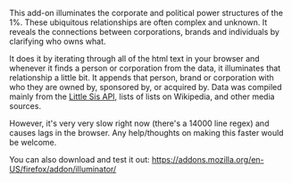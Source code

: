 This add-on illuminates the corporate and political power structures of the 1%. These ubiquitous relationships are often complex and unknown. It reveals the connections between corporations, brands and individuals by clarifying who owns what.

It does it by iterating through all of the html text in your browser and whenever it finds a person or corporation from the data, it illuminates that relationship a little bit. It appends that person, brand or corporation with who they are owned by, sponsored by, or acquired by. Data was compiled mainly from the <a href = "http://littlesis.org/home/dashboard">Little Sis API</a>, lists of lists on Wikipedia, and other media sources. 

However, it's very very slow right now (there's a 14000 line regex) and causes lags in the browser. Any help/thoughts on making this faster would be welcome.

You can also download and test it out:
https://addons.mozilla.org/en-US/firefox/addon/illuminator/

